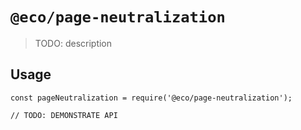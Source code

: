 # `@eco/page-neutralization`

> TODO: description

## Usage

```
const pageNeutralization = require('@eco/page-neutralization');

// TODO: DEMONSTRATE API
```
